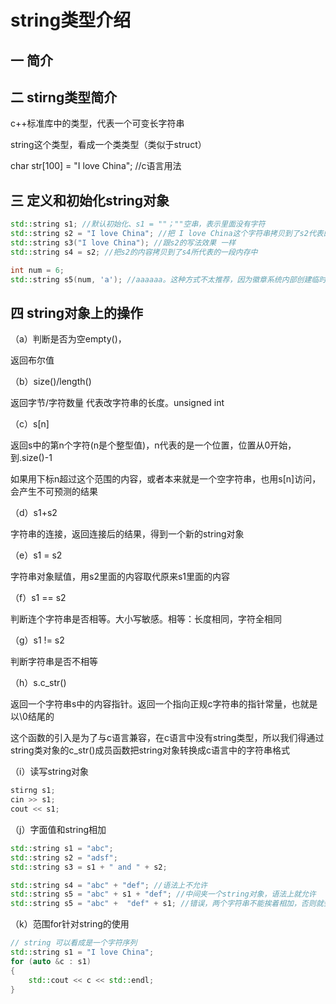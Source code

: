 # string类型介绍

## 一 简介

## 二 stirng类型简介

c++标准库中的类型，代表一个可变长字符串

string这个类型，看成一个类类型（类似于struct）

char str[100] = "I love China"; //c语言用法

## 三 定义和初始化string对象

```c++
std::string s1; //默认初始化、s1 = ""；""空串，表示里面没有字符
std::string s2 = "I love China"; //把 I love China这个字符串拷贝到了s2代表的一段内存中。拷贝时不包括末尾的\0
std::string s3("I love China"); //跟s2的写法效果 一样
std::string s4 = s2; //把s2的内容拷贝到了s4所代表的一段内存中

int num = 6;
std::string s5(num, 'a'); //aaaaaa。这种方式不太推荐，因为徽章系统内部创建临时对象
```

## 四 string对象上的操作

（a）判断是否为空empty()，

返回布尔值

（b）size()/length()

返回字节/字符数量 代表改字符串的长度。unsigned int

（c）s[n] 

返回s中的第n个字符(n是个整型值)，n代表的是一个位置，位置从0开始，到.size()-1

如果用下标n超过这个范围的内容，或者本来就是一个空字符串，也用s[n]访问，会产生不可预测的结果

（d）s1+s2 

字符串的连接，返回连接后的结果，得到一个新的string对象

（e）s1 = s2 

字符串对象赋值，用s2里面的内容取代原来s1里面的内容

（f）s1 == s2 

判断连个字符串是否相等。大小写敏感。相等：长度相同，字符全相同

（g）s1 != s2 

判断字符串是否不相等

（h）s.c_str() 

返回一个字符串s中的内容指针。返回一个指向正规c字符串的指针常量，也就是以\0结尾的

这个函数的引入是为了与c语言兼容，在c语言中没有string类型，所以我们得通过string类对象的c_str()成员函数把string对象转换成c语言中的字符串格式

（i）读写string对象

```c++
stirng s1;
cin >> s1;
cout << s1;
```

（j）字面值和string相加

```c++
std::string s1 = "abc";
std::string s2 = "adsf";
std::string s3 = s1 + " and " + s2;

std::string s4 = "abc" + "def"; //语法上不允许
std::string s5 = "abc" + s1 + "def"; //中间夹一个string对象，语法上就允许
std::string s5 = "abc" +  "def" + s1; //错误，两个字符串不能挨着相加，否则就会语法报错
```

（k）范围for针对string的使用

```c++
// string 可以看成是一个字符序列
std::string s1 = "I love China";
for (auto &c : s1)
{
    std::cout << c << std::endl;
}
```

